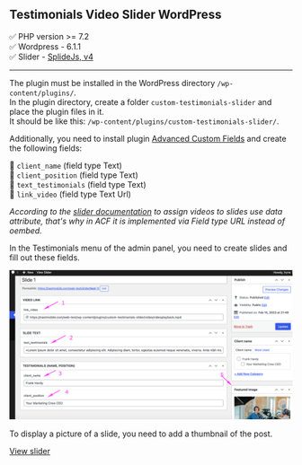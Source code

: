 ## Testimonials Video Slider WordPress

:white_check_mark: PHP version >= 7.2    
:white_check_mark: Wordpress - 6.1.1   
:white_check_mark: Slider - [SplideJs, v4](https://splidejs.com/)    
____

The plugin must be installed in the WordPress directory `/wp-content/plugins/`.    
In the plugin directory, create a folder `custom-testimonials-slider` and place the plugin files in it.    
It should be like this: `/wp-content/plugins/custom-testimonials-slider/`.    

Additionally, you need to install plugin [Advanced Custom Fields](https://www.advancedcustomfields.com/) and create the following fields:    

:small_blue_diamond: `client_name` (field type Text)    
:small_orange_diamond: `client_position` (field type Text)    
:small_blue_diamond: `text_testimonials` (field type Text)    
:small_orange_diamond: `link_video` (field type Text Url)    

*According to the [slider documentation](https://splidejs.com/extensions/video/) to assign videos to slides use data attribute, that's why in ACF it is implemented via Field type URL instead of oembed.*        

In the Testimonials menu of the admin panel, you need to create slides and fill out these fields.        

![Screenshort](/img/screen_slider.png)

To display a picture of a slide, you need to add a thumbnail of the post.    

[View slider](https://nastmobile.com/web-test/slider-example/)
